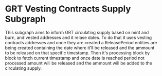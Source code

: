 # GRT Vesting Contracts Supply Subgraph

This subgraph aims to inform GRT circulating supply based on mint and burn, and vested addresses and it relase dates. To do that it uses vesting contracts addresses and once they are created a ReleasePeriod entities are being created containing the date where it'll be released and the ammount to be released on that specific timestamp. Then it's processing block by block to fetch current timestamp and once date is reached period not processed amount will be released and the ammount will be added to the circulating supply.